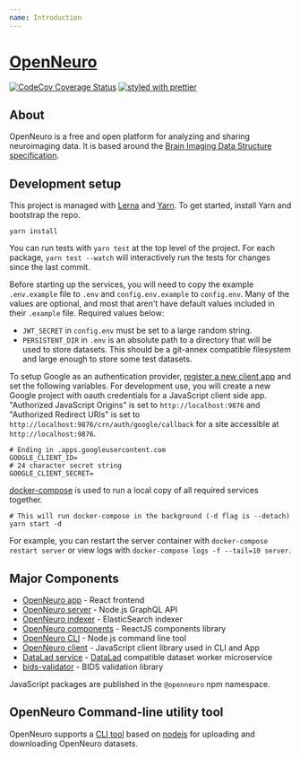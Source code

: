 ```yaml
---
name: Introduction
---
```


# [OpenNeuro](https://openneuro.org)

[![CodeCov Coverage Status](https://codecov.io/gh/OpenNeuroOrg/openneuro/branch/master/graph/badge.svg)](https://codecov.io/gh/OpenNeuroOrg/openneuro)
[![styled with prettier](https://img.shields.io/badge/styled_with-prettier-ff69b4.svg)](https://github.com/prettier/prettier)

## About

OpenNeuro is a free and open platform for analyzing and sharing neuroimaging data. It is based around the [Brain Imaging Data Structure specification](http://bids.neuroimaging.io/).

## Development setup

This project is managed with [Lerna](https://lernajs.io/) and [Yarn](https://yarnpkg.com/). To get started, install Yarn and bootstrap the repo.

```shell
yarn install
```

You can run tests with `yarn test` at the top level of the project. For each package, `yarn test --watch` will interactively run the tests for changes since the last commit.

Before starting up the services, you will need to copy the example `.env.example` file to `.env` and `config.env.example` to `config.env`. Many of the values are optional, and most that aren't have default values included in their `.example` file. Required values below:

- `JWT_SECRET` in `config.env` must be set to a large random string.
- `PERSISTENT_DIR` in `.env` is an absolute path to a directory that will be used to store datasets. This should be a git-annex compatible filesystem and large enough to store some test datasets.

To setup Google as an authentication provider, [register a new client app](https://developers.google.com/identity/protocols/oauth2/javascript-implicit-flow) and set the following variables. For development use, you will create a new Google project with oauth credentials for a JavaScript client side app. "Authorized JavaScript Origins" is set to `http://localhost:9876` and "Authorized Redirect URIs" is set to `http://localhost:9876/crn/auth/google/callback` for a site accessible at `http://localhost:9876`.

```
# Ending in .apps.googleusercontent.com
GOOGLE_CLIENT_ID=
# 24 character secret string
GOOGLE_CLIENT_SECRET=
```

[docker-compose](https://docs.docker.com/compose/overview/) is used to run a local copy of all required services together.

```shell
# This will run docker-compose in the background (-d flag is --detach)
yarn start -d
```

For example, you can restart the server container with `docker-compose restart server` or view logs with `docker-compose logs -f --tail=10 server`.

## Major Components

- [OpenNeuro app](packages/openneuro-app) - React frontend
- [OpenNeuro server](packages/openneuro-server) - Node.js GraphQL API
- [OpenNeuro indexer](packages/openneuro-indexer) - ElasticSearch indexer
- [OpenNeuro components](packages/openneuro-components) - ReactJS components library
- [OpenNeuro CLI](packages/openneuro-cli) - Node.js command line tool
- [OpenNeuro client](packages/openneuro-client) - JavaScript client library used in CLI and App
- [DataLad service](https://github.com/OpenNeuroOrg/datalad-service) - [DataLad](http://datalad.org/) compatible dataset worker microservice
- [bids-validator](https://github.com/bids-standard/bids-validator) - BIDS validation library

JavaScript packages are published in the `@openneuro` npm namespace.

## OpenNeuro Command-line utility tool

OpenNeuro supports a [CLI tool](https://docs.openneuro.org/openneuro-packages-openneuro-cli-readme) based on [nodejs](https://nodejs.org/en/) for uploading and downloading OpenNeuro datasets.
